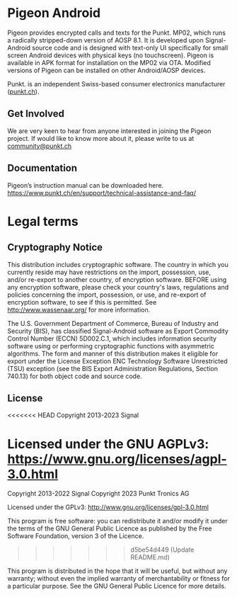 # Pigeon Android

Pigeon provides encrypted calls and texts for the Punkt. MP02, which runs a radically stripped-down version of AOSP 8.1. It is developed upon Signal-Android source code and is designed with text-only UI specifically for small screen Android devices with physical keys (no touchscreen). Pigeon is available in APK format for installation on the MP02 via OTA. Modified versions of Pigeon can be installed on other Android/AOSP devices. 

Punkt. is an independent Swiss-based consumer electronics manufacturer ([punkt.ch](htttps://www.punkt.ch)).

## Get Involved 

We are very keen to hear from anyone interested in joining the Pigeon project. If would like to know more about it, please write to us at community@punkt.ch

## Documentation

Pigeon’s instruction manual can be downloaded here.
https://www.punkt.ch/en/support/technical-assistance-and-faq/

# Legal terms
## Cryptography Notice

This distribution includes cryptographic software. The country in which you currently reside may have restrictions on the import, possession, use, and/or re-export to another country, of encryption software.
BEFORE using any encryption software, please check your country's laws, regulations and policies concerning the import, possession, or use, and re-export of encryption software, to see if this is permitted.
See <http://www.wassenaar.org/> for more information.

The U.S. Government Department of Commerce, Bureau of Industry and Security (BIS), has classified Signal-Android software as Export Commodity Control Number (ECCN) 5D002.C.1, which includes information security software using or performing cryptographic functions with asymmetric algorithms.
The form and manner of this distribution makes it eligible for export under the License Exception ENC Technology Software Unrestricted (TSU) exception (see the BIS Export Administration Regulations, Section 740.13) for both object code and source code.

## License

<<<<<<< HEAD
Copyright 2013-2023 Signal

Licensed under the GNU AGPLv3: https://www.gnu.org/licenses/agpl-3.0.html
=======
Copyright 2013-2022 Signal 
Copyright 2023 Punkt Tronics AG
 
Licensed under the GPLv3: http://www.gnu.org/licenses/gpl-3.0.html
  
This program is free software: you can redistribute it and/or modify it under the terms of the GNU General Public Licence as published by the Free Software Foundation, version 3 of the Licence.
>>>>>>> d5be54d449 (Update README.md)

This program is distributed in the hope that it will be useful, but without any warranty; without even the implied warranty of merchantability or fitness for a particular purpose. See the GNU General Public Licence for more details.
